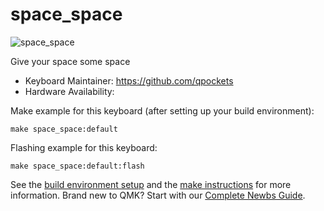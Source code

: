 # space_space

![space_space](https://i.imgur.com/SxjhzIM.jpg)

Give your space some space  

* Keyboard Maintainer: https://github.com/qpockets
* Hardware Availability: 

Make example for this keyboard (after setting up your build environment):

    make space_space:default

Flashing example for this keyboard:

    make space_space:default:flash

See the [build environment setup](https://docs.qmk.fm/#/getting_started_build_tools) and the [make instructions](https://docs.qmk.fm/#/getting_started_make_guide) for more information. Brand new to QMK? Start with our [Complete Newbs Guide](https://docs.qmk.fm/#/newbs).
